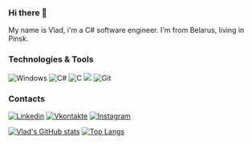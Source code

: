 ### Hi there 👋
My name is Vlad, i'm a C# software engineer. I'm from Belarus, living in Pinsk.

### Technologies & Tools
![Windows](https://img.shields.io/badge/OS-Windows-42aaff?style=flat-square&logo=Windows&logoColor=ffffff)
![C#](https://img.shields.io/badge/Code-C%23-42aaff?style=flat-square&logo=c-sharp&logoColor=ffffff)
![C](https://img.shields.io/badge/Code-C-42aaff?style=flat-square&logo=C&logoColor=ffffff)
![](https://img.shields.io/badge/Editor-VisualStudio%20-informational?style=flat-square&logo=visual-studio&logoColor=white&color=5194f0)
![Git](https://img.shields.io/badge/Git-Git-42aaff?style=flat-square&logo=git&logoColor=ffffff)

### Сontacts
[![Linkedin](https://img.shields.io/badge/-Linkedin-42aaff?style=flat-square&logo=linkedin&logoColor=ffffff)](https://www.linkedin.com/in/vlad-kontsevich-36513920a/)
[![Vkontakte](https://img.shields.io/badge/-ВК-42aaff?style=flat-square&logo=Vk&logoColor=ffffff)](https://vk.com/kontsevichv)
[![Instagram](https://img.shields.io/badge/-Instagram-42aaff?style=flat-square&logo=Instagram&logoColor=ffffff)](https://www.instagram.com/velscorp/)

[![Vlad's GitHub stats](https://github-readme-stats.vercel.app/api?username=VelSkorp&hide=contribs,issues&show_icons=true&theme=dark)](https://github.com/VelSkorp/github-readme-stats) [![Top Langs](https://github-readme-stats.vercel.app/api/top-langs/?username=VelSkorp&layout=compact&theme=dark)](https://github.com/VelSkorp/github-readme-stats)
